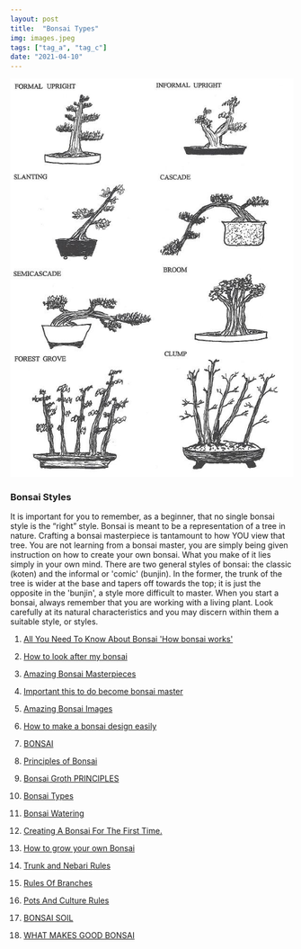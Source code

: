 ```yaml
---
layout: post
title:  "Bonsai Types"
img: images.jpeg
tags: ["tag_a", "tag_c"]
date: "2021-04-10"
---
```

 

![alt text](types.jpeg "Title")

### Bonsai Styles
It is important for you to remember, as a beginner, that no single
bonsai style is the “right” style. Bonsai is meant to be a representation
of a tree in nature. Crafting a bonsai masterpiece is tantamount to
how YOU view that tree. You are not learning from a bonsai master,
you are simply being given instruction on how to create your own
bonsai. What you make of it lies simply in your own mind.
There are two general styles of bonsai: the classic (koten) and
the informal or 'comic' (bunjin). In the former, the trunk of the tree is
wider at the base and tapers off towards the top; it is just the opposite
in the 'bunjin', a style more difficult to master.
When you start a bonsai, always remember that you are working
with a living plant. Look carefully at its natural characteristics and you
may discern within them a suitable style, or styles. 
<!--adsense-->


1. [All You Need To Know About Bonsai 'How bonsai works'](https://japanbonsaigarden.com/posts/bonsai_care/)
2. [How to look after my bonsai](https://japanbonsaigarden.com/posts/how_to_carering_your_bonsai/)
3. [Amazing Bonsai Masterpieces](https://japanbonsaigarden.com/posts/masterpieses1/)
4. [Important this to do become bonsai master](https://japanbonsaigarden.com/posts/masterpieses2/)
5. [Amazing Bonsai Images](https://japanbonsaigarden.com/posts/bonsaipost1/)
6. [How to make a bonsai design easily](https://japanbonsaigarden.com/posts/lerningguide1/)
7. [BONSAI](https://japanbonsaigarden.com/posts/introduction/)
8. [Principles of Bonsai](https://japanbonsaigarden.com/posts/principlesofbonsai/)
9. [Bonsai Groth PRINCIPLES](https://japanbonsaigarden.com/posts/bonsaigrouthprincipals/)
10. [Bonsai Types](https://japanbonsaigarden.com/posts/bonsaitypes/)
11. [Bonsai Watering](https://japanbonsaigarden.com/posts/bonsaiwatering/)
12. [Creating A Bonsai For The First Time.](https://japanbonsaigarden.com/posts/biginnerbasics/)
13. [How to grow your own Bonsai](https://japanbonsaigarden.com/posts/bonsaigrowing/)
14. [Trunk and Nebari Rules](https://japanbonsaigarden.com/posts/rulesofbonsai/)
15. [Rules Of Branches](https://japanbonsaigarden.com/posts/rulesofbranches/)
16. [Pots And Culture Rules](https://japanbonsaigarden.com/posts/potsandculturerules/)
17. [BONSAI SOIL](https://japanbonsaigarden.com/posts/bonsaisoil/)

18. [WHAT MAKES GOOD BONSAI](https://japanbonsaigarden.com/posts/whatmakesgoodbonsai/)
